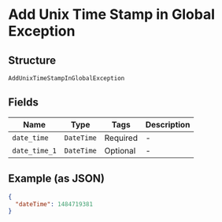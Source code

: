 
# Add Unix Time Stamp in Global Exception

## Structure

`AddUnixTimeStampInGlobalException`

## Fields

| Name | Type | Tags | Description |
|  --- | --- | --- | --- |
| `date_time` | `DateTime` | Required | - |
| `date_time_1` | `DateTime` | Optional | - |

## Example (as JSON)

```json
{
  "dateTime": 1484719381
}
```


